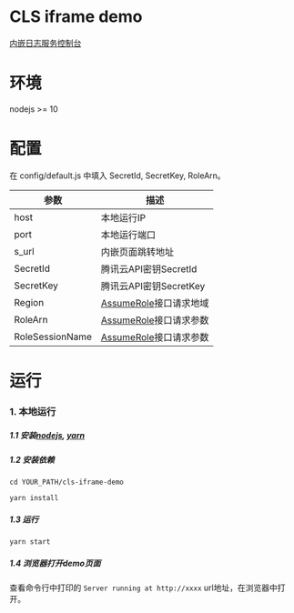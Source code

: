 # CLS iframe demo

[内嵌日志服务控制台]

# 环境

nodejs >= 10

# 配置

在 config/default.js 中填入 SecretId, SecretKey, RoleArn。

参数 | 描述
---- | -----
host | 本地运行IP
port | 本地运行端口
s_url | 内嵌页面跳转地址
SecretId | 腾讯云API密钥SecretId
SecretKey | 腾讯云API密钥SecretKey
Region | [AssumeRole]接口请求地域
RoleArn | [AssumeRole]接口请求参数
RoleSessionName | [AssumeRole]接口请求参数

# 运行

### 1. 本地运行

##### 1.1 安装[nodejs], [yarn]

##### 1.2 安装依赖

`cd YOUR_PATH/cls-iframe-demo`

`yarn install`

##### 1.3 运行

`yarn start`

##### 1.4 浏览器打开demo页面

查看命令行中打印的 `Server running at http://xxxx` url地址，在浏览器中打开。

[AssumeRole]: https://cloud.tencent.com/document/product/598/33164
[内嵌日志服务控制台]: https://cloud.tencent.com/document/product/614/45742
[nodejs]: https://nodejs.org/
[yarn]: https://yarnpkg.com/
